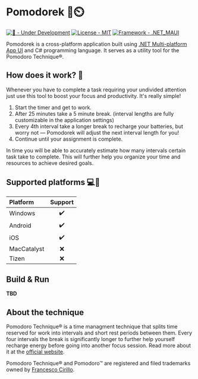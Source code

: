 # Pomodorek 🍅⏲️

[![🚧 - Under Development](https://img.shields.io/badge/🚧-Under_Development-yellow)](./README.md)
[![License - MIT](https://img.shields.io/badge/License-MIT-B90E0A)](./LICENSE)
[![Framework - .NET_MAUI](https://img.shields.io/badge/Framework-.NET_MAUI-201155)](https://dotnet.microsoft.com/en-us/apps/maui)

Pomodorek is a cross-platform application built using <a href="https://dotnet.microsoft.com/en-us/apps/maui">.NET Multi-platform App UI</a> and C# programming language. It serves as a utility tool for the Pomodoro Technique®.

## How does it work? 🤔

Whenever you have to complete a task requiring your undivided attention just use this tool to boost your focus and productivity. It's really simple!
1. Start the timer and get to work.
2. After 25 minutes take a 5 minute break. (interval lengths are fully customizable in the application settings)
3. Every 4th interval take a longer break to recharge your batteries, but worry not — Pomodorek will adjust the next interval length for you!
4. Continue until your assignment is complete.

In time you will be able to accurately estimate how many intervals certain task take to complete. This will further help you organize your time and resources to achieve desired goals.

## Supported platforms 💻📱

| Platform    | Support |
|:------------|:-------:|
| Windows     |   ✔️   |
| Android     |   ✔️   |
| iOS         |   ✔️   |
| MacCatalyst |   ❌   |
| Tizen       |   ❌   |

## Build & Run
<b>TBD</b>

## About the technique
Pomodoro Technique® is a time managment technique that splits time reserved for work into intervals and short rest periods between them. Every four intervals the break is significantly longer to further help yourself recharge energy before going into another focus session. Read more about it at the <a href="https://www.pomodorotechnique.com/">official website</a>.

Pomodoro Technique® and Pomodoro™ are registered and filed trademarks owned by <a href="https://francescocirillo.com/">Francesco Cirillo</a>.
